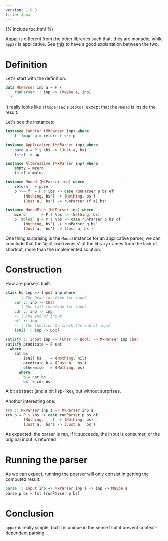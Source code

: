 ```yaml
---
version: 1.0.0
title: Appar
---
```


{% include toc.html %}

[Appar](https://hackage.haskell.org/package/appar) is different from the other
libraries such that, they are monadic, while `appar` is applicative.
See [this](https://stackoverflow.com/a/7863380/1599054) to have a good explanation
between the two.

# Definition

Let's start with the definition:

```haskell
data MkParser inp a = P {
    runParser :: inp -> (Maybe a, inp)
  }
```

It really looks like `attoparsec`'s `ZeptoT`, except that the `Monad` is inside
the result.

Let's see the instances:

```haskell
instance Functor (MkParser inp) where
    f `fmap` p = return f <*> p

instance Applicative (MkParser inp) where
    pure a = P $ \bs -> (Just a, bs)
    (<*>)  = ap

instance Alternative (MkParser inp) where
    empty = mzero
    (<|>) = mplus

instance Monad (MkParser inp) where
    return   = pure
    p >>= f  = P $ \bs -> case runParser p bs of
        (Nothing, bs') -> (Nothing, bs')
        (Just a,  bs') -> runParser (f a) bs'

instance MonadPlus (MkParser inp) where
    mzero       = P $ \bs -> (Nothing, bs)
    p `mplus` q = P $ \bs -> case runParser p bs of
        (Nothing, bs') -> runParser q bs'
        (Just a,  bs') -> (Just a, bs')
```

One thing surprising is the `Monad` instance for an applicative parser, we can
conclude that the '`Applicative`ness' of the library cames from the lack of
shortcut, more than the implemented solution.

# Construction

How are parsers built:

```haskell
class Eq inp => Input inp where
    -- | The head function for input
    car :: inp -> Char
    -- | The tail function for input
    cdr :: inp -> inp
    -- | The end of input
    nil :: inp
    -- | The function to check the end of input
    isNil :: inp -> Bool

satisfy :: Input inp => (Char -> Bool) -> MkParser inp Char
satisfy predicate = P sat
  where
    sat bs
      | isNil bs    = (Nothing, nil)
      | predicate b = (Just b,  bs')
      | otherwise   = (Nothing, bs)
      where
        b = car bs
        bs' = cdr bs
```

A bit abstract (and a bit lisp-like), but without surprises.

Anothor interesting one:

```haskell
try :: MkParser inp a -> MkParser inp a
try p = P $ \bs -> case runParser p bs of
        (Nothing, _  ) -> (Nothing, bs)
        (Just a,  bs') -> (Just a,  bs')
```

As expected: the parser is ran, if it succeeds, the input is consumer, or the
original input is returned.

# Running the parser

As we can expect, running the pparser will only consist in getting the computed
result:

```haskell
parse :: Input inp => MkParser inp a -> inp -> Maybe a
parse p bs = fst (runParser p bs)
```

# Conclusion

`appar` is really simple, but it is unique in the sense that it prevent
context-dependant parsing.

